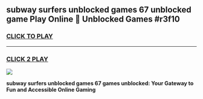 
## subway surfers unblocked games 67 unblocked game Play Online 👋 Unblocked Games #r3f10
<h3>
<a href="https://premium.freeplayer.one?title=subway_surfers_unblocked_games_67&ref=21F">CLICK TO PLAY</a></h3>
<hr>

<h3>
<a href="https://premium.freeplayer.one?title=subway_surfers_unblocked_games_67&ref=21F">CLICK 2 PLAY</a>
  
</h3>

<a href="https://premium.freeplayer.one?title=subway_surfers_unblocked_games_67&ref=21F/"><img src="https://clearcache.store/games.png"></a>


**subway surfers unblocked games 67 games unblocked: Your Gateway to Fun and Accessible Online Gaming**
